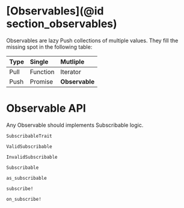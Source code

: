 # [Observables](@id section_observables)

Observables are lazy Push collections of multiple values. They fill the missing spot in the following table:

 Type | Single   | Mutliple   |
 :--- | :------- | :--------- |
 Pull | Function | Iterator   |
 Push | Promise  | __Observable__ |

# Observable API

Any Observable should implements Subscribable logic.

```@docs
SubscribableTrait
```

```@docs
ValidSubscribable
```

```@docs
InvalidSubscribable
```

```@docs
Subscribable
```

```@docs
as_subscribable
```

```@docs
subscribe!
```

```@docs
on_subscribe!
```
